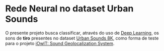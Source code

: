 # Rede Neural no dataset Urban Sounds

O presente projeto busca classificar, através do uso de [Deep Learning](https://en.wikipedia.org/wiki/Deep_learning), os sons de **tiro** presentes no dataset [Urban Sounds 8K](https://urbansounddataset.weebly.com/), como forma de teste para o projeto [iOwlT: Sound Geolocalization System](http://www.innovatefpga.com/cgi-bin/innovate/teams.pl?Id=AS026). 